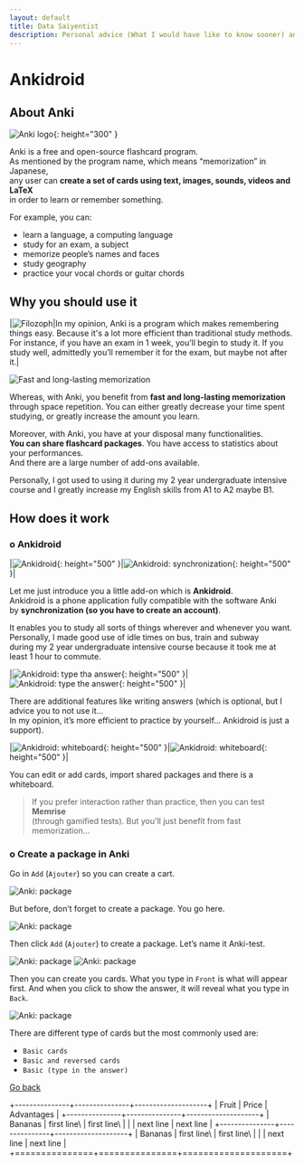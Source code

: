 ```yaml
---
layout: default
title: Data Saiyentist
description: Personal advice (What I would have like to know sooner) and cultural advice
---
```


# Ankidroid

## About Anki

![Anki logo](src/anki.png){: height="300" }

Anki is a free and open-source flashcard program.  
As mentioned by the program name, which means “memorization” in Japanese,  
any user can **create a set of cards using text, images, sounds, videos and LaTeX**  
in order to learn or remember something.

For example, you can:
* learn a language, a computing language
* study for an exam, a subject
* memorize people’s names and faces
* study geography
* practice your vocal chords or guitar chords

## Why you should use it

|![Filozoph](src/basic.jpg)|In my opinion, Anki is a program which makes remembering things easy. Because it's a lot more efficient than traditional study methods. For instance, if you have an exam in 1 week, you’ll begin to study it. If you study well, admittedly you’ll remember it for the exam, but maybe not after it.|

![Fast and long-lasting memorization](src/longlasting.jpg)

Whereas, with Anki, you benefit from **fast and long-lasting memorization** through space repetition. You can either greatly decrease your time spent studying, or greatly increase the amount you learn.

Moreover, with Anki, you have at your disposal many functionalities.  
**You can share flashcard packages**. You have access to statistics about your performances.  
And there are a large number of add-ons available.

Personally, I got used to using it during my 2 year undergraduate intensive course and I greatly increase my English skills from A1 to A2 maybe B1.

## How does it work

### o Ankidroid

|![Ankidroid](src/ankidroid.png){: height="500" }|![Ankidroid: synchronization](src/home.jpg){: height="500" }|

Let me just introduce you a little add-on which is **Ankidroid**.  
Ankidroid is a phone application fully compatible with the software Anki  
by **synchronization (so you have to create an account)**.

It enables you to study all sorts of things wherever and whenever you want.  
Personally, I made good use of idle times on bus, train and subway  
during my 2 year undergraduate intensive course because it took me at least 1 hour to commute.

|![Ankidroid: type tha answer](src/type1.jpg){: height="500" }|![Ankidroid: type the answer](src/type2.jpg){: height="500" }|

There are additional features like writing answers (which is optional, but I advice you to not use it…  
In my opinion, it’s more efficient to practice by yourself… Ankidroid is just a support).

|![Ankidroid: whiteboard](src/write1.jpg){: height="500" }|![Ankidroid: whiteboard](src/write2.jpg){: height="500" }|

You can edit or add cards, import shared packages and there is a whiteboard.

> If you prefer interaction rather than practice, then you can test **Memrise**  
> (through gamified tests). But you'll just benefit from fast memorization...

### o Create a package in Anki

Go in `Add` (``Ajouter``) so you can create a cart.

![Anki: package](src/package.png)

But before, don’t forget to create a package.
You go here.

![Anki: package](src/package2.png)

Then click `Add` (``Ajouter``) to create a package.
Let’s name it Anki-test.

![Anki: package](src/package3.png)
![Anki: package](src/package4.png)

Then you can create you cards.
What you type in `Front` is what will appear first. And when you click to show the answer, it will reveal what you type in `Back`.

![Anki: package](src/package5.png)

There are different type of cards but the most commonly used are:
* `Basic cards`
* `Basic and reversed cards`
* `Basic (type in the answer)`

[Go back](../..)

+---------------+---------------+--------------------+
| Fruit         | Price         | Advantages         |
+---------------+---------------+--------------------+
| Bananas       | first line\   | first line\        |
|               | next line     | next line          |
+---------------+---------------+--------------------+
| Bananas       | first line\   | first line\        |
|               | next line     | next line          |
+===============+===============+====================+